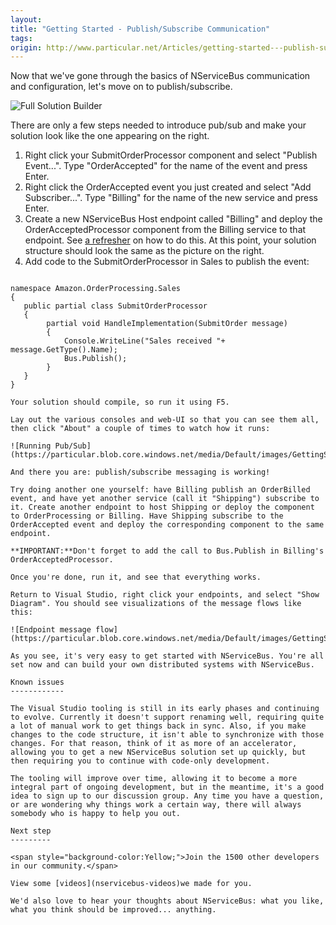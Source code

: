 ```yaml
---
layout:
title: "Getting Started - Publish/Subscribe Communication"
tags: 
origin: http://www.particular.net/Articles/getting-started---publish-subscribe-communication
---
```

Now that we've gone through the basics of NServiceBus communication and configuration, let's move on to publish/subscribe.

![Full Solution Builder](https://particular.blob.core.windows.net/media/Default/images/GettingStarted11.png)

There are only a few steps needed to introduce pub/sub and make your solution look like the one appearing on the right.

1.  Right click your SubmitOrderProcessor component and select "Publish
    Event...". Type "OrderAccepted" for the name of the event and press
    Enter.
2.  Right click the OrderAccepted event you just created and select "Add
    Subscriber...". Type "Billing" for the name of the new service and
    press Enter.
3.  Create a new NServiceBus Host endpoint called "Billing" and deploy
    the OrderAcceptedProcessor component from the Billing service to
    that endpoint. See [a
    refresher](getting-started---creating-a-new-project) on how to do
    this. At this point, your solution structure should look the same as
    the picture on the right.
4.  Add code to the SubmitOrderProcessor in Sales to publish the event:

~~~~ {.brush:csharp;wrap-lines:false;highlight: .[2,13];} using System; using Amazon.Contract.Sales; using NServiceBus; using Amazon.InternalMessages.Sales;

namespace Amazon.OrderProcessing.Sales
{
   public partial class SubmitOrderProcessor
   {
        partial void HandleImplementation(SubmitOrder message)
        {
            Console.WriteLine("Sales received "+ message.GetType().Name);
            Bus.Publish();
        }
   }
}

Your solution should compile, so run it using F5.

Lay out the various consoles and web-UI so that you can see them all, then click "About" a couple of times to watch how it runs:

![Running Pub/Sub](https://particular.blob.core.windows.net/media/Default/images/GettingStarted12.png)

And there you are: publish/subscribe messaging is working!

Try doing another one yourself: have Billing publish an OrderBilled event, and have yet another service (call it "Shipping") subscribe to it. Create another endpoint to host Shipping or deploy the component to OrderProcessing or Billing. Have Shipping subscribe to the OrderAccepted event and deploy the corresponding component to the same endpoint.

**IMPORTANT:**Don't forget to add the call to Bus.Publish in Billing's OrderAcceptedProcessor.

Once you're done, run it, and see that everything works.

Return to Visual Studio, right click your endpoints, and select "Show Diagram". You should see visualizations of the message flows like this:

![Endpoint message flow](https://particular.blob.core.windows.net/media/Default/images/GettingStarted13.jpg)

As you see, it's very easy to get started with NServiceBus. You're all set now and can build your own distributed systems with NServiceBus.

Known issues
------------

The Visual Studio tooling is still in its early phases and continuing to evolve. Currently it doesn't support renaming well, requiring quite a lot of manual work to get things back in sync. Also, if you make changes to the code structure, it isn't able to synchronize with those changes. For that reason, think of it as more of an accelerator, allowing you to get a new NServiceBus solution set up quickly, but then requiring you to continue with code-only development.

The tooling will improve over time, allowing it to become a more integral part of ongoing development, but in the meantime, it's a good idea to sign up to our discussion group. Any time you have a question, or are wondering why things work a certain way, there will always somebody who is happy to help you out.

Next step
---------

<span style="background-color:Yellow;">Join the 1500 other developers in our community.</span>

View some [videos](nservicebus-videos)we made for you.

We'd also love to hear your thoughts about NServiceBus: what you like, what you think should be improved... anything.

